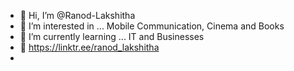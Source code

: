- 👋 Hi, I’m @Ranod-Lakshitha
- 👀 I’m interested in ... Mobile Communication, Cinema and Books
- 🌱 I’m currently learning ... IT and Businesses
- 🔎 https://linktr.ee/ranod_lakshitha
- 

<!---
Ranod-Lakshitha/Ranod-Lakshitha is a ✨ special ✨ repository because its `README.md` (this file) appears on your GitHub profile.
You can click the Preview link to take a look at your changes.
--->
